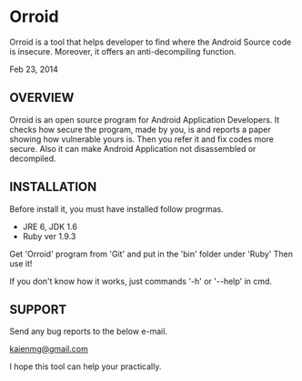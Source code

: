Orroid
===========

Orroid is a tool that helps developer to find where the Android Source code is insecure.
Moreover, it offers an anti-decompiling function.

Feb 23, 2014


OVERVIEW
---------
Orroid is an open source program for Android Application Developers.
It checks how secure the program, made by you, is and reports a paper showing how vulnerable yours is.
Then you refer it and fix codes more secure.
Also it can make Android Application not disassembled or decompiled.


INSTALLATION
------------
Before install it, you must have installed follow progrmas.
 - JRE 6, JDK 1.6
 - Ruby ver 1.9.3
 
Get 'Orroid' program from 'Git' and put in the 'bin' folder under 'Ruby'
Then use it!

If you don't know how it works, just commands '-h' or '--help' in cmd.


SUPPORT
-------
Send any bug reports to the below e-mail.

 kaienmg@gmail.com

I hope this tool can help your practically.
 


 
